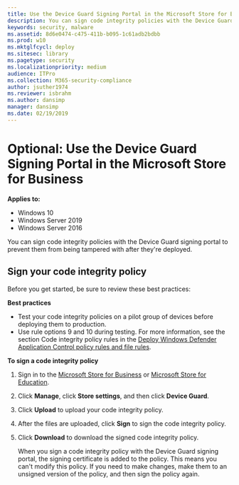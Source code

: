 ```yaml
---
title: Use the Device Guard Signing Portal in the Microsoft Store for Business  (Windows 10)
description: You can sign code integrity policies with the Device Guard signing portal to prevent them from being tampered with after they're deployed.
keywords: security, malware
ms.assetid: 8d6e0474-c475-411b-b095-1c61adb2bdbb
ms.prod: w10
ms.mktglfcycl: deploy
ms.sitesec: library
ms.pagetype: security
ms.localizationpriority: medium
audience: ITPro
ms.collection: M365-security-compliance
author: jsuther1974
ms.reviewer: isbrahm
ms.author: dansimp
manager: dansimp
ms.date: 02/19/2019
---
```


# Optional: Use the Device Guard Signing Portal in the Microsoft Store for Business

**Applies to:**

-   Windows 10
-   Windows Server 2019
-   Windows Server 2016

You can sign code integrity policies with the Device Guard signing portal to prevent them from being tampered with after they're deployed. 

## Sign your code integrity policy
Before you get started, be sure to review these best practices:

**Best practices**

- Test your code integrity policies on a pilot group of devices before deploying them to production.
- Use rule options 9 and 10 during testing. For more information, see the section Code integrity policy rules in the [Deploy Windows Defender Application Control policy rules and file rules](https://docs.microsoft.com/windows/security/threat-protection/windows-defender-application-control/select-types-of-rules-to-create).

**To sign a code integrity policy**

1.  Sign in to the [Microsoft Store for Business](https://businessstore.microsoft.com) or [Microsoft Store for Education](https://educationstore.microsoft.com). 
2.  Click **Manage**, click **Store settings**, and then click **Device Guard**.
3.  Click **Upload** to upload your code integrity policy.
4.  After the files are uploaded, click **Sign** to sign the code integrity policy.
5.  Click **Download** to download the signed code integrity policy.

    When you sign a code integrity policy with the Device Guard signing portal, the signing certificate is added to the policy. This means you can't modify this policy. If you need to make changes, make them to an unsigned version of the policy, and then sign the policy again.
